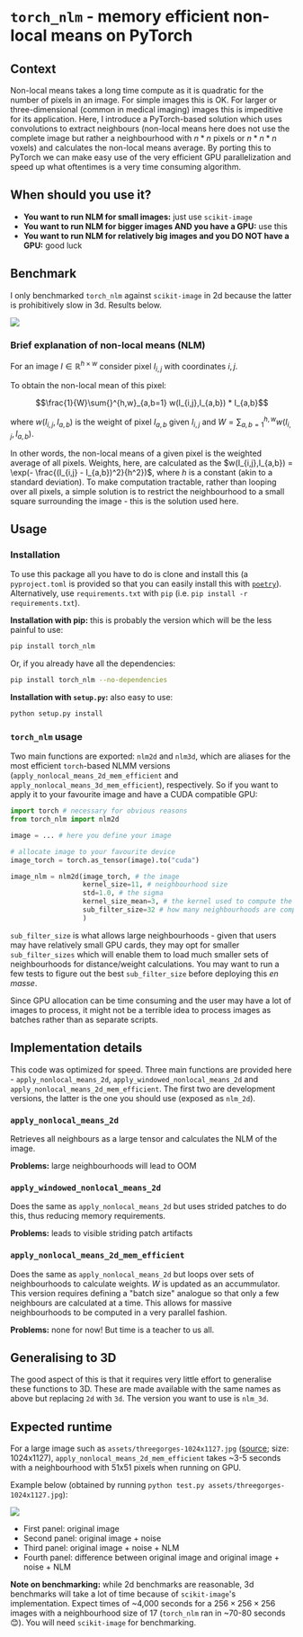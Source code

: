 # `torch_nlm` - memory efficient non-local means on PyTorch

## Context

Non-local means takes a long time compute as it is quadratic for the number of pixels in an image. For simple images this is OK. For larger or three-dimensional (common in medical imaging) images this is impeditive for its application. Here, I introduce a PyTorch-based solution which uses convolutions to extract neighbours (non-local means here does not use the complete image but rather a neighbourhood with $n*n$ pixels or $n*n*n$ voxels) and calculates the non-local means average. By porting this to PyTorch we can make easy use of the very efficient GPU parallelization and speed up what oftentimes is a very time consuming algorithm.

## When should you use it?

* **You want to run NLM for small images:** just use `scikit-image`
* **You want to run NLM for bigger images AND you have a GPU:** use this
* **You want to run NLM for relatively big images and you DO NOT have a GPU:** good luck

## Benchmark

I only benchmarked `torch_nlm` against `scikit-image` in 2d because the latter is prohibitively slow in 3d. Results below.

![](assets/benchmark_results.png)

### Brief explanation of non-local means (NLM)

For an image $I \in \mathbb{R}^{h \times w}$ consider pixel $I_{i,j}$ with coordinates $i,j$. 

To obtain the non-local mean of this pixel:

$$\frac{1}{W}\sum{}^{h,w}_{a,b=1} w(I_{i,j},I_{a,b}) * I_{a,b}$$

where $w(I_{i,j},I_{a,b})$ is the weight of pixel $I_{a,b}$ given $I_{i,j}$ and $W=\sum{}^{h,w}_{a,b=1} w(I_{i,j},I_{a,b})$. 

In other words, the non-local means of a given pixel is the weighted average of all pixels. Weights, here, are calculated as the $w(I_{i,j},I_{a,b}) = \exp(- \frac{(I_{i,j} - I_{a,b})^2}{h^2})$, where $h$ is a constant (akin to a standard deviation). To make computation tractable, rather than looping over all pixels, a simple solution is to restrict the neighbourhood to a small square surrounding the image - this is the solution used here.

## Usage

### Installation

To use this package all you have to do is clone and install this (a `pyproject.toml` is provided so that you can easily install this with [`poetry`](https://python-poetry.org/)). Alternatively, use `requirements.txt` with `pip` (i.e. `pip install -r requirements.txt`).

**Installation with pip:** this is probably the version which will be the less painful to use: 

```bash
pip install torch_nlm
```

Or, if you already have all the dependencies:

```bash
pip install torch_nlm --no-dependencies
```

**Installation with `setup.py`:** also easy to use: 

```bash
python setup.py install
```

### `torch_nlm` usage

Two main functions are exported: `nlm2d` and `nlm3d`, which are aliases for the most efficient `torch`-based NLMM versions (`apply_nonlocal_means_2d_mem_efficient` and `apply_nonlocal_means_3d_mem_efficient`), respectively. So if you want to apply it to your favourite image and have a CUDA compatible GPU:

```python
import torch # necessary for obvious reasons
from torch_nlm import nlm2d

image = ... # here you define your image

# allocate image to your favourite device
image_torch = torch.as_tensor(image).to("cuda")

image_nlm = nlm2d(image_torch, # the image
                  kernel_size=11, # neighbourhood size 
                  std=1.0, # the sigma 
                  kernel_size_mean=3, # the kernel used to compute the average pixel intensity
                  sub_filter_size=32 # how many neighbourhoods are computed per iteration
                  )
```

`sub_filter_size` is what allows large neighbourhoods - given that users may have relatively small GPU cards, they may opt for smaller `sub_filter_sizes` which will enable them to load much smaller sets of neighbourhoods for distance/weight calculations. You may want to run a few tests to figure out the best `sub_filter_size` before deploying this *en masse*.

Since GPU allocation can be time consuming and the user may have a lot of images to process, it might not be a terrible idea to process images as batches rather than as separate scripts.

## Implementation details

This code was optimized for speed. Three main functions are provided here - `apply_nonlocal_means_2d`, `apply_windowed_nonlocal_means_2d` and `apply_nonlocal_means_2d_mem_efficient`. The first two are development versions, the latter is the one you should use (exposed as `nlm_2d`).

### `apply_nonlocal_means_2d`

Retrieves all neighbours as a large tensor and calculates the NLM of the image. 

**Problems:** large neighbourhoods will lead to OOM

### `apply_windowed_nonlocal_means_2d`

Does the same as `apply_nonlocal_means_2d` but uses strided patches to do this, thus reducing memory requirements.

**Problems:** leads to visible striding patch artifacts 

### `apply_nonlocal_means_2d_mem_efficient`

Does the same as `apply_nonlocal_means_2d` but loops over sets of neighbourhoods to calculate weights. $W$ is updated as an accummulator. This version requires defining a "batch size" analogue so that only a few neighbours are calculated at a time. This allows for massive neighbourhoods to be computed in a very parallel fashion.

**Problems:** none for now! But time is a teacher to us all.

## Generalising to 3D

The good aspect of this is that it requires very little effort to generalise these functions to 3D. These are made available with the same names as above but replacing `2d` with `3d`. The version you want to use is `nlm_3d`.

## Expected runtime

For a large image such as `assets/threegorges-1024x1127.jpg` ([source](https://www.lightstalking.com/wp-content/uploads/threegorges-1024x1127.jpg); size: 1024x1127), `apply_nonlocal_means_2d_mem_efficient` takes ~3-5 seconds with a neighbourhood with 51x51 pixels when running on GPU.

Example below (obtained by running `python test.py assets/threegorges-1024x1127.jpg`): 

![](assets/test_output.jpg)

* First panel: original image
* Second panel: original image + noise
* Third panel: original image + noise + NLM
* Fourth panel: difference between original image and original image + noise + NLM

**Note on benchmarking:** while 2d benchmarks are reasonable, 3d benchmarks will take a lot of time because of `scikit-image`'s implementation. Expect times of ~4,000 seconds for a $256 \times 256 \times 256$ images with a neighbourhood size of 17 (`torch_nlm` ran in ~70-80 seconds 😊). You will need `scikit-image` for benchmarking.